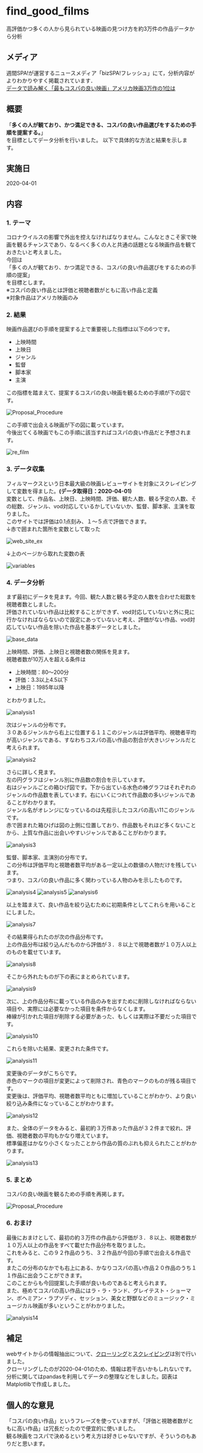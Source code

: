 # find_good_films
高評価かつ多くの人から見られている映画の見つけ方を約3万件の作品データから分析

## メディア
週間SPA!が運営するニュースメディア「bizSPA!フレッシュ」にて，分析内容がよりわかりやすく掲載されています．  
[データで読み解く「最もコスパの良い映画」アメリカ映画3万作の1位は](https://bizspa.jp/post-492359/)

## 概要
「**多くの人が観ており、かつ満足できる、コスパの良い作品選びをするための手順を提案する。**」\
を目標としてデータ分析を行いました。
以下で具体的な方法と結果を示します。

## 実施日
2020-04-01

## 内容
### 1. テーマ
コロナウイルスの影響で外出を控えなければなりません。こんなときこそ家で映画を観るチャンスであり、なるべく多くの人と共通の話題となる映画作品を観ておきたいと考えました。\
今回は\
「多くの人が観ており、かつ満足できる、コスパの良い作品選びをするための手順の提案」\
を目標とします。\
※コスパの良い作品とは評価と視聴者数がともに高い作品と定義\
※対象作品はアメリカ映画のみ

### 2. 結果
映画作品選びの手順を提案する上で重要視した指標は以下の6つです。
- 上映時間
- 上映日
- ジャンル
- 監督
- 脚本家
- 主演

この指標を踏まえて、提案するコスパの良い映画を観るための手順が下の図です。


![Proposal_Procedure](https://github.com/hypknot74/find_good_films/blob/master/Proposal_Procedure.png)


この手順で出会える映画が下の図に載っています。\
今後出てくる映画でもこの手順に該当すればコスパの良い作品だと予想されます。


![re_film](https://github.com/hypknot74/find_good_films/blob/master/re_film.png)


### 3. データ収集
フィルマークスという日本最大級の映画レビューサイトを対象にスクレイピングして変数を得ました。**(データ取得日：2020-04-01)**\
変数として、作品名、上映日、上映時間、評価、観た人数、観る予定の人数、その総数、ジャンル、vod対応しているかしていないか、監督、脚本家、主演を取りました。\
このサイトでは評価は0.1点刻み、１〜５点で評価できます。\
↓赤で囲まれた箇所を変数として取った

![web_site_ex](https://github.com/hypknot74/find_good_films/blob/master/web_site_ex.png)


↓上のページから取れた変数の表


![variables](https://github.com/hypknot74/find_good_films/blob/master/variables.png)


### 4. データ分析
まず最初にデータを見ます。今回、観た人数と観る予定の人数を合わせた総数を視聴者数としました。\
評価されていない作品は比較することができず、vod対応していないと外に見に行かなければならないので設定にあっていないと考え、評価がない作品、vod対応していない作品を除いた作品を基本データとしました。


![base_data](https://github.com/hypknot74/find_good_films/blob/master/base_data.png)



上映時間、評価、上映日と視聴者数の関係を見ます。\
視聴者数が10万人を超える条件は
- 上映時間：80〜200分
- 評価：3.3以上4.5以下
- 上映日：1985年以降

とわかりました。


![analysis1](https://github.com/hypknot74/find_good_films/blob/master/analysis.png)



次はジャンルの分布です。\
３０あるジャンルから右上に位置する１１このジャンルは評価平均、視聴者平均が高いジャンルである、すなわちコスパの高い作品の割合が大きいジャンルだと考えられます。


![analysis2](https://github.com/hypknot74/find_good_films/blob/master/analysis2.png)


さらに詳しく見ます。\
左の円グラフはジャンル別に作品数の割合を示しています。\
右はジャンルごとの箱ひげ図です。下から出ている水色の棒グラフはそれぞれのジャンルの作品数を表しています。右にいくにつれて作品数の多いジャンルであることがわかります。\
ジャンル名がオレンジになっているのは先程示したコスパの高い11このジャンルです。\
赤で囲まれた箱ひげは図の上側に位置しており、作品数もそれほど多くないことから、上質な作品に出会いやすいジャンルであることがわかります。


![analysis3](https://github.com/hypknot74/find_good_films/blob/master/analysis3.png)



監督、脚本家、主演別の分布です。\
この分布は評価平均と視聴者数平均がある一定以上の数値の人物だけを残しています。\
つまり、コスパの良い作品に多く関わっている人物のみを示したものです。


![analysis4](https://github.com/hypknot74/find_good_films/blob/master/analysis4.png)
![analysis5](https://github.com/hypknot74/find_good_films/blob/master/analysis5.png)
![analysis6](https://github.com/hypknot74/find_good_films/blob/master/analysis6.png)



以上を踏まえて、良い作品を絞り込むために初期条件としてこれらを用いることにしました。


![analysis7](https://github.com/hypknot74/find_good_films/blob/master/analysis7.png)



その結果得られたのが次の作品分布です。\
上の作品分布は絞り込んだものから評価が３．８以上で視聴者数が１０万人以上のものを載せています。


![analysis8](https://github.com/hypknot74/find_good_films/blob/master/analysis8.png)



そこから外れたものが下の表にまとめられています。


![analysis9](https://github.com/hypknot74/find_good_films/blob/master/analysis9.png)



次に、上の作品分布に載っている作品のみを出すために削除しなければならない項目や、実際には必要なかった項目を条件からなくします。\
棒線が引かれた項目が削除する必要があった、もしくは実際は不要だった項目です。


![analysis10](https://github.com/hypknot74/find_good_films/blob/master/analysis10.png)



これらを除いた結果、変更された条件です。


![analysis11](https://github.com/hypknot74/find_good_films/blob/master/analysis11.png)



変更後のデータがこちらです。\
赤色のマークの項目が変更によって削除され、青色のマークのものが残る項目です。\
変更後は、評価平均、視聴者数平均ともに増加していることがわかり、より良い絞り込み条件になっていることがわかります。


![analysis12](https://github.com/hypknot74/find_good_films/blob/master/analysis12.png)



また、全体のデータをみると、最初約３万件あった作品が３２件まで絞れ、評価、視聴者数の平均もかなり増えています。\
標準偏差はかなり小さくなったことから作品の質のぶれも抑えられたことがわかります。


![analysis13](https://github.com/hypknot74/find_good_films/blob/master/analysis13.png)



### 5. まとめ
コスパの良い映画を観るための手順を再掲します。


![Proposal_Procedure](https://github.com/hypknot74/find_good_films/blob/master/Proposal_Procedure.png)



### 6. おまけ
最後におまけとして、最初の約３万件の作品から評価が３．８以上、視聴者数が１０万人以上の作品をすべて載せた作品分布を取りました。\
これをみると、この９２作品のうち、３２作品が今回の手順で出会える作品です。\
またこの分布のなかでも右上にある、かなりコスパの高い作品２０作品のうち１１作品に出会うことができます。\
このことからも今回提案した手順が良いものであると考えられます。\
また、極めてコスパの高い作品にはラ・ラ・ランド、グレイテスト・ショーマン、ボヘミアン・ラプソディ、セッション、美女と野獣などのミュージック・ミュージカル映画が多いということがわかりました。


![analysis14](https://github.com/hypknot74/find_good_films/blob/master/analysis14.png)


## 補足
webサイトからの情報抽出について、[クローリング](https://github.com/hypknot74/find_good_films/blob/master/crawling.py)と[スクレイピング](https://github.com/hypknot74/find_good_films/blob/master/scraping.py)は別で行いました。\
クローリングしたのが2020-04-01のため、情報は若干古いかもしれないです。\
分析に関してはpandasを利用してデータの整理などをしました。図表はMatplotlibで作成しました。


## 個人的な意見
「コスパの良い作品」というフレーズを使っていますが、「評価と視聴者数がともに高い作品」は冗長だったので便宜的に使いました。\
観る映画をコスパで決めるという考え方は好きじゃないですが、そういうのもありだと思います。

